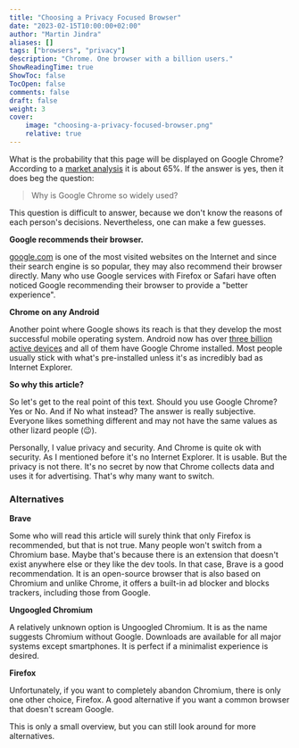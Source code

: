 ```yaml
---
title: "Choosing a Privacy Focused Browser"
date: "2023-02-15T10:00:00+02:00"
author: "Martin Jindra"
aliases: []
tags: ["browsers", "privacy"]
description: "Chrome. One browser with a billion users."
ShowReadingTime: true
ShowToc: false
TocOpen: false
comments: false
draft: false
weight: 3
cover:
    image: "choosing-a-privacy-focused-browser.png"
    relative: true
---
```


What is the probability that this page will be displayed on Google Chrome?
According to a [market analysis](https://gs.statcounter.com/browser-market-share) it is about 65%.
If the answer is yes, then it does beg the question:

> Why is Google Chrome so widely used?

This question is difficult to answer, because we don't know the reasons of each person's decisions.
Nevertheless, one can make a few guesses.

**Google recommends their browser.**

[google.com](https://www.google.com) is one of the most visited websites on the Internet and since their search engine is so popular, they may also recommend their browser directly.
Many who use Google services with Firefox or Safari have often noticed Google recommending their browser to provide a \"better experience\".

**Chrome on any Android**

Another point where Google shows its reach is that they develop the most successful mobile operating system.
Android now has over [three billion active devices](https://www.theverge.com/2021/5/18/22440813/android-devices-active-number-smartphones-google-2021) and all of them have Google Chrome installed.
Most people usually stick with what's pre-installed unless it's as incredibly bad as Internet Explorer.

**So why this article?**

So let's get to the real point of this text.
Should you use Google Chrome?
Yes or No.
And if No what instead?
The answer is really subjective.
Everyone likes something different and may not have the same values as other lizard people (:wink:).

Personally, I value privacy and security.
And Chrome is quite ok with security.
As I mentioned before it's no Internet Explorer.
It is usable.
But the privacy is not there.
It's no secret by now that Chrome collects data and uses it for advertising.
That's why many want to switch.

### Alternatives

**Brave**

Some who will read this article will surely think that only Firefox is recommended, but that is not true.
Many people won't switch from a Chromium base.
Maybe that's because there is an extension that doesn't exist anywhere else or they like the dev tools.
In that case, Brave is a good recommendation.
It is an open-source browser that is also based on Chromium and unlike Chrome, it offers a built-in ad blocker and blocks trackers, including those from Google.

**Ungoogled Chromium**

A relatively unknown option is Ungoogled Chromium.
It is as the name suggests Chromium without Google.
Downloads are available for all major systems except smartphones.
It is perfect if a minimalist experience is desired.

**Firefox**

Unfortunately, if you want to completely abandon Chromium, there is only one other choice, Firefox.
A good alternative if you want a common browser that doesn't scream Google.

This is only a small overview, but you can still look around for more alternatives.